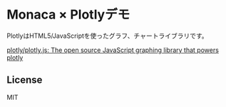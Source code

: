 # Monaca × Plotlyデモ

PlotlyはHTML5/JavaScriptを使ったグラフ、チャートライブラリです。

[plotly/plotly.js: The open source JavaScript graphing library that powers plotly](https://github.com/plotly/plotly.js)

## License

MIT